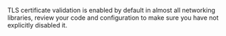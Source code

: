 TLS certificate validation is enabled by default in almost all networking libraries, review your code and configuration to make sure you have not explicitly disabled it.